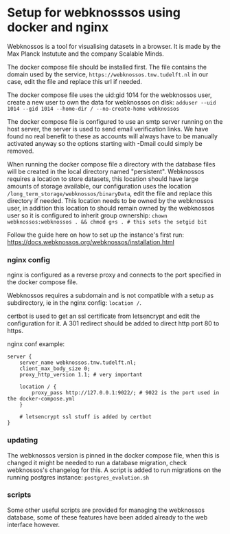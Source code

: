 # Setup for webknosssos using docker and nginx
Webknossos is a tool for visualising datasets in a browser.
It is made by the Max Planck Instutute and the company Scalable Minds.

The docker compose file should be installed first.
The file contains the domain used by the service, `https://webknossos.tnw.tudelft.nl` in our case, edit the file and replace this url if needed.

The docker compose file uses the uid:gid 1014 for the webknossos user, create a new user to own the data for webknossos on disk: `adduser --uid 1014 --gid 1014 --home-dir / --no-create-home webknossos`

The docker compose file is configured to use an smtp server running on the host server, the server is used to send email verification links.
We have found no real benefit to these as accounts will always have to be manually activated anyway so the options starting with -Dmail could simply be removed.

When running the docker compose file a directory with the database files will be created in the local directory named "persistent".
Webknossos requires a location to store datasets, this location should have large amounts of storage available, our configuration uses the location `/long_term_storage/webknossos/binaryData`, edit the file and replace this directory if needed.
This location needs to be owned by the webknossos user, in addition this location to should remain owned by the webknossos user so it is configured to inherit group ownership: `chown webknossos:webknossos . && chmod g+s . # this sets the setgid bit`

Follow the guide here on how to set up the instance's first run: https://docs.webknossos.org/webknossos/installation.html

### nginx config
nginx is configured as a reverse proxy and connects to the port specified in the docker compose file.

Webknossos requires a subdomain and is not compatible with a setup as subdirectory, ie in the nginx config: `location /`.

certbot is used to get an ssl certificate from letsencrypt and edit the configuration for it.
A 301 redirect should be added to direct http port 80 to https.

nginx conf example:
```nginx
server {
    server_name webknossos.tnw.tudelft.nl;
    client_max_body_size 0;
    proxy_http_version 1.1; # very important

    location / {
        proxy_pass http://127.0.0.1:9022/; # 9022 is the port used in the docker-compose.yml
    }

    # letsencrypt ssl stuff is added by certbot
}
```

### updating
The webknossos version is pinned in the docker compose file, when this is changed it might be needed to run a database migration, check webknossos's changelog for this.
A script is added to run migrations on the running postgres instance: `postgres_evolution.sh`

### scripts
Some other useful scripts are provided for managing the webknossos database, some of these features have been added already to the web interface however.
